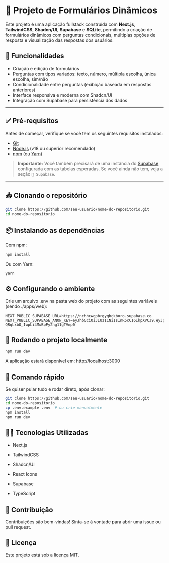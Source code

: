 # 📝 Projeto de Formulários Dinâmicos

Este projeto é uma aplicação fullstack construída com **Next.js**, **TailwindCSS**, **Shadcn/UI**, **Supabase** e **SQLite**, permitindo a criação de formulários dinâmicos com perguntas condicionais, múltiplas opções de resposta e visualização das respostas dos usuários.

## 🚀 Funcionalidades

- Criação e edição de formulários
- Perguntas com tipos variados: texto, número, múltipla escolha, única escolha, sim/não
- Condicionalidade entre perguntas (exibição baseada em respostas anteriores)
- Interface responsiva e moderna com Shadcn/UI
- Integração com Supabase para persistência dos dados

---

## ✅ Pré-requisitos

Antes de começar, verifique se você tem os seguintes requisitos instalados:

- [Git](https://git-scm.com/)
- [Node.js](https://nodejs.org/) (v18 ou superior recomendado)
- [npm](https://www.npmjs.com/) (ou [Yarn](https://yarnpkg.com/))

> **Importante:** Você também precisará de uma instância do [Supabase](https://supabase.com/) configurada com as tabelas esperadas. Se você ainda não tem, veja a seção `🧩 Supabase`.

---

## 📥 Clonando o repositório

```bash
git clone https://github.com/seu-usuario/nome-do-repositorio.git
cd nome-do-repositorio
```

## 📦 Instalando as dependências
Com npm:

```bash
npm install
```

Ou com Yarn:

```bash
yarn
```

## ⚙️ Configurando o ambiente
Crie um arquivo .env na pasta web do projeto com as seguintes variáveis (sendo ./apps/web):

```env
NEXT_PUBLIC_SUPABASE_URL=https://nchhcwqpbrgyqbckboro.supabase.co
NEXT_PUBLIC_SUPABASE_ANON_KEY=eyJhbGciOiJIUzI1NiIsInR5cCI6IkpXVCJ9.eyJpc3MiOiJzdXBhYmFzZSIsInJlZiI6Im5jaGhjd3FwYnJneXFiY2tib3JvIiwicm9sZSI6ImFub24iLCJpYXQiOjE3NTQ0MDcyNjMsImV4cCI6MjA2OTk4MzI2M30.qWdyCvmHCZS-QRqLxbO_IwpLi4MwBpPy2hg11gTVmp0

```

## 🧪 Rodando o projeto localmente
```bash
npm run dev
```

A aplicação estará disponível em: http://localhost:3000

## 🏁 Comando rápido
Se quiser pular tudo e rodar direto, após clonar:

```bash
git clone https://github.com/seu-usuario/nome-do-repositorio.git
cd nome-do-repositorio
cp .env.example .env  # ou crie manualmente
npm install
npm run dev
```

## 🧑‍💻 Tecnologias Utilizadas
- Next.js

- TailwindCSS

- Shadcn/UI

- React Icons

- Supabase

- TypeScript

## 🤝 Contribuição
Contribuições são bem-vindas! Sinta-se à vontade para abrir uma issue ou pull request.

## 📄 Licença
Este projeto está sob a licença MIT.
